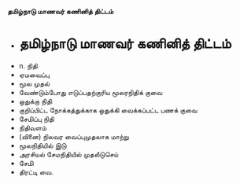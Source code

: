 **தமிழ்நாடு மாணவர் கணினித் திட்டம்**
- # தமிழ்நாடு மாணவர் கணினித் திட்டம்
- n. நிதி
- ஏமவைப்பு
- மூல முதல்
- வேண்டும்போது எடுப்பதற்குரிய மூலரநிதிக் குவை
- ஒதுக்கு நிதி
- குறிப்பிட்ட நோக்கத்துக்காக ஒதுக்கி வைக்கப்பட்ட பணக் குவை
- சேமிப்பு நிதி
- நிதிவளம்
- (வினை) நிலவர வைப்புமுதலாக மாற்று
- மூலநிதியில் இடு
- அரசியல் சேமநிதியில் முதலீடுசெய்
- சேமி
- திரட்டி வை.

